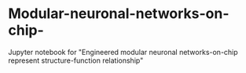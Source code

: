 # Modular-neuronal-networks-on-chip-
Jupyter notebook for "Engineered modular neuronal networks-on-chip represent structure-function relationship"
